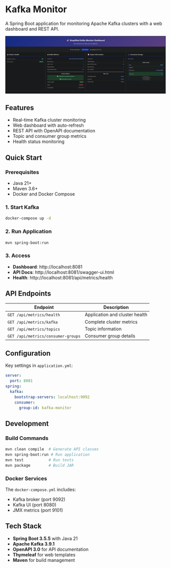 # Kafka Monitor

A Spring Boot application for monitoring Apache Kafka clusters with a web dashboard and REST API.

![Kafka Monitor Dashboard](docs/images/dashboard-screenshot.png)

## Features

- Real-time Kafka cluster monitoring
- Web dashboard with auto-refresh
- REST API with OpenAPI documentation
- Topic and consumer group metrics
- Health status monitoring

## Quick Start

### Prerequisites
- Java 21+
- Maven 3.6+  
- Docker and Docker Compose

### 1. Start Kafka
```bash
docker-compose up -d
```

### 2. Run Application
```bash
mvn spring-boot:run
```

### 3. Access
- **Dashboard**: http://localhost:8081
- **API Docs**: http://localhost:8081/swagger-ui.html
- **Health**: http://localhost:8081/api/metrics/health

## API Endpoints

| Endpoint | Description |
|----------|-------------|
| `GET /api/metrics/health` | Application and cluster health |
| `GET /api/metrics/kafka` | Complete cluster metrics |
| `GET /api/metrics/topics` | Topic information |
| `GET /api/metrics/consumer-groups` | Consumer group details |

## Configuration

Key settings in `application.yml`:

```yaml
server:
  port: 8081
spring:
  kafka:
    bootstrap-servers: localhost:9092
    consumer:
      group-id: kafka-monitor
```

## Development

### Build Commands
```bash
mvn clean compile  # Generate API classes
mvn spring-boot:run # Run application
mvn test           # Run tests
mvn package        # Build JAR
```

### Docker Services
The `docker-compose.yml` includes:
- Kafka broker (port 9092)
- Kafka UI (port 8080)
- JMX metrics (port 9101)

## Tech Stack

- **Spring Boot 3.5.5** with Java 21
- **Apache Kafka 3.9.1** 
- **OpenAPI 3.0** for API documentation
- **Thymeleaf** for web templates
- **Maven** for build management